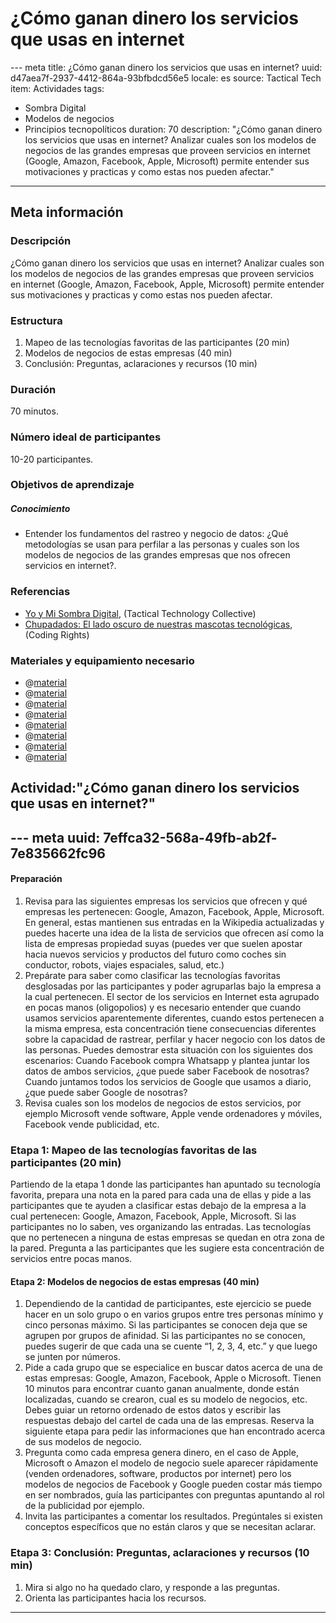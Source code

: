 # ¿Cómo ganan dinero los servicios que usas en internet

--- meta
title: ¿Cómo ganan dinero los servicios que usas en internet?
uuid: d47aea7f-2937-4412-864a-93bfbdcd56e5
locale: es
source: Tactical Tech
item: Actividades
tags:
  - Sombra Digital
  - Modelos de negocios
  - Principios tecnopolíticos
duration: 70
description: "¿Cómo ganan dinero los servicios que usas en internet? Analizar cuales son los modelos de negocios de las grandes empresas que proveen servicios en internet (Google, Amazon, Facebook, Apple, Microsoft) permite entender sus motivaciones y practicas y como estas nos pueden afectar."
---

## Meta información

### Descripción
¿Cómo ganan dinero los servicios que usas en internet? Analizar cuales son los modelos de negocios de las grandes empresas que proveen servicios en internet (Google, Amazon, Facebook, Apple, Microsoft) permite entender sus motivaciones y practicas y como estas nos pueden afectar.

### Estructura
1. Mapeo de las tecnologías favoritas de las participantes (20 min)
2. Modelos de negocios de estas empresas (40 min)
3. Conclusión: Preguntas, aclaraciones y recursos (10 min)

### Duración
70 minutos.

### Número ideal de participantes
10-20 participantes.

### Objetivos de aprendizaje
##### Conocimiento
- Entender los fundamentos del rastreo y negocio de datos: ¿Qué metodologías se usan para perfilar a las personas y cuales son los modelos de negocios de las grandes empresas que nos ofrecen servicios en internet?.

### Referencias
- [Yo y Mi Sombra Digital](http://myshadow.org/es), (Tactical Technology Collective)
- [Chupadados: El lado oscuro de nuestras mascotas tecnológicas](https://chupadados.codingrights.org/es/), (Coding Rights)

### Materiales y equipamiento necesario
- @[material](0d1c2469-bc55-41da-8207-63edf8fd307b)
- @[material](f354da89-49e4-497a-83f0-a941b087bfff)
- @[material](ce457811-1423-4ff0-93bb-7bc2fda1e844)
- @[material](0d1c5569-bc55-41db-8207-11edf8fd307b)
- @[material](e96c589f-f1c5-49de-8493-ca39de05a502)
- @[material](6d758ada-e6cf-4a56-a96b-f84dfe14181c)
- @[material](16c01d17-9ba7-47d6-815a-75cf9633004f)
- @[material](b6be8eed-7382-4594-bbe1-eaf471f8f081)

## Actividad:"¿Cómo ganan dinero los servicios que usas en internet?"
--- meta
uuid: 7effca32-568a-49fb-ab2f-7e835662fc96
---

#### Preparación
1. Revisa para las siguientes empresas los servicios que ofrecen y qué empresas les pertenecen: Google, Amazon, Facebook, Apple, Microsoft. En general, estas mantienen sus entradas en la Wikipedia actualizadas y puedes hacerte una idea de la lista de servicios que ofrecen así como la lista de empresas propiedad suyas (puedes ver que suelen apostar hacia nuevos servicios y productos del futuro como coches sin conductor, robots, viajes espaciales, salud, etc.)
2. Prepárate para saber como clasificar las tecnologías favoritas desglosadas por las participantes y poder agruparlas bajo la empresa a la cual pertenecen. El sector de los servicios en Internet esta agrupado en pocas manos (oligopolios) y es necesario entender que cuando usamos servicios aparentemente diferentes, cuando estos pertenecen a la misma empresa, esta concentración tiene consecuencias diferentes sobre la capacidad de rastrear, perfilar y hacer negocio con los datos de las personas. Puedes demostrar esta situación con los siguientes dos escenarios:
Cuando Facebook compra Whatsapp y plantea juntar los datos de ambos servicios, ¿que puede saber Facebook de nosotras?
Cuando juntamos todos los servicios de Google que usamos a diario, ¿que puede saber Google de nosotras?
3. Revisa cuales son los modelos de negocios de estos servicios, por ejemplo Microsoft vende software, Apple vende ordenadores y móviles, Facebook vende publicidad, etc.


### Etapa 1: Mapeo de las tecnologías favoritas de las participantes (20 min)
Partiendo de la etapa 1 donde las participantes han apuntado su tecnología favorita, prepara una nota en la pared para cada una de ellas y pide a las participantes que te ayuden a clasificar estas debajo de la empresa a la cual pertenecen: Google, Amazon, Facebook, Apple, Microsoft. Si las participantes no lo saben, ves organizando las entradas. Las tecnologías que no pertenecen a ninguna de estas empresas se quedan en otra zona de la pared. Pregunta a las participantes que les sugiere esta concentración de servicios entre pocas manos.


#### Etapa 2: Modelos de negocios de estas empresas (40 min)
1. Dependiendo de la cantidad de participantes, este ejercicio se puede hacer en un solo grupo o en varios grupos entre tres personas mínimo y cinco personas máximo. Si las participantes se conocen deja que se agrupen por grupos de afinidad. Si las participantes no se conocen, puedes sugerir de que cada una se cuente “1, 2, 3, 4, etc.” y que luego se junten por números.
2. Pide a cada grupo que se especialice en buscar datos acerca de una de estas empresas: Google, Amazon, Facebook, Apple o Microsoft. Tienen 10 minutos para encontrar cuanto ganan anualmente, donde están localizadas, cuando se crearon, cual es su modelo de negocios, etc. Debes guiar un retorno ordenado de estos datos y escribir las respuestas debajo del cartel de cada una de las empresas. Reserva la siguiente etapa para pedir las informaciones que han encontrado acerca de sus modelos de negocio.
3. Pregunta como cada empresa genera dinero, en el caso de Apple, Microsoft o Amazon el modelo de negocio suele aparecer rápidamente (venden ordenadores, software, productos por internet) pero los modelos de negocios de Facebook y Google pueden costar más tiempo en ser nombrados, guía las participantes con preguntas apuntando al rol de la publicidad por ejemplo.
4. Invita las participantes a comentar los resultados. Pregúntales si existen conceptos específicos que no están claros y que se necesitan aclarar.

### Etapa 3: Conclusión: Preguntas, aclaraciones y recursos (10 min)
1. Mira si algo no ha quedado claro, y responde a las preguntas.
2. Orienta las participantes hacia los recursos.

-------------------------------
<!---
BCN_currículo/Concienciación/TEMPLATE
-->
